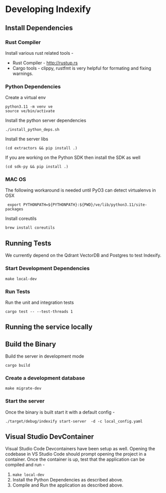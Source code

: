 # Developing Indexify

## Install Dependencies

### Rust Compiler
Install various rust related tools - 
* Rust Compiler - http://rustup.rs
* Cargo tools - clippy, rustfmt is very helpful for formating and fixing warnings.

### Python Dependencies
Create a virtual env 
```
python3.11 -m venv ve
source ve/bin/activate
```
Install the python server dependencies 
```
./install_python_deps.sh
```
Install the server libs 
```
(cd extractors && pip install .)
```
If you are working on the Python SDK then install the SDK as well 
```
(cd sdk-py && pip install .)
```

### MAC OS
The following workaround is needed until PyO3 can detect virtualenvs in OSX
```
 export PYTHONPATH=${PYTHONPATH}:${PWD}/ve/lib/python3.11/site-packages
```

Install coreutils 
```
brew install coreutils
```

## Running Tests
We currently depend on the Qdrant VectorDB and Postgres to test Indexify. 

### Start Development Dependencies
```
make local-dev
```

### Run Tests
Run the unit and integration tests
```
cargo test -- --test-threads 1
```

## Running the service locally 

## Build the Binary
Build the server in development mode 
```
cargo build
```

### Create a development database
```
make migrate-dev
```

### Start the server
Once the binary is built start it with a default config -
```
./target/debug/indexify start-server  -d -c local_config.yaml
```

## Visual Studio DevContainer
Visual Studio Code Devcontainers have been setup as well. Opening the codebase in VS Studio Code should prompt opening the project in a container. Once the container is up, test that the application can be compiled and run -

1. `make local-dev`
2. Install the Python Dependencies as described above.
3. Compile and Run the application as described above.
